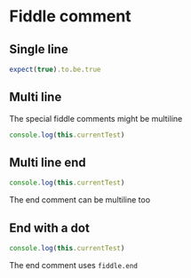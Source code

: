 # Fiddle comment

## Single line

<!-- fiddle First -->

```js
expect(true).to.be.true
```

<!-- fiddle-end -->

## Multi line

The special fiddle comments might be multiline

<!--
  fiddle
  title: The test
-->

```js
console.log(this.currentTest)
```

<!-- fiddle-end -->

## Multi line end

<!--
  fiddle
  title: Another test
-->

```js
console.log(this.currentTest)
```

The end comment can be multiline too

<!--
fiddle-end
-->

## End with a dot

<!--
  fiddle
  title: End comment uses dot
-->

```js
console.log(this.currentTest)
```

The end comment uses `fiddle.end`

<!-- fiddle.end -->
